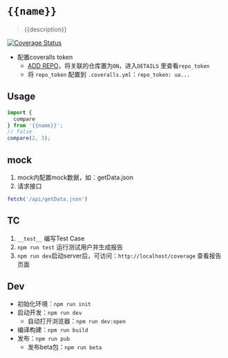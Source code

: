# `{{name}}`

> {{description}}

[![Coverage Status](https://coveralls.io/repos/github/lamovv/foo/badge.svg?branch=master)](https://coveralls.io/github/lamovv/foo?branch=master)

- 配置coveralls token
  - [ADD REPO](https://coveralls.io/repos/new)，将关联的仓库置为`ON`，进入`DETAILS` 里查看`repo_token`
  - 将 `repo_token` 配置到 `.coveralls.yml`：`repo_token: ua...`

## Usage

```js
import {
  compare
} from '{{name}}';
// false
compare(2, 3);
```

## mock
1. mock内配置mock数据，如：getData.json
2. 请求接口

```js
fetch('/api/getData.json')
```

## TC
1. `__test__` 编写Test Case
2. `npm run test` 运行测试用户并生成报告
3. `npm run dev`启动server后，可访问：`http://localhost/coverage` 查看报告页面

## Dev
- 初始化环境：`npm run init`
- 启动开发：`npm run dev`
  - 自动打开浏览器：`npm run dev:open`
- 编译构建：`npm run build`
- 发布：`npm run pub`
  - 发布beta包：`npm run beta`